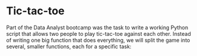 # Tic-tac-toe

Part of the Data Analyst bootcamp was the task to write a working Python script that allows two people to play tic-tac-toe against each other. Instead of writing one big function that does everything, we will split the game into several, smaller functions, each for a specific task:



